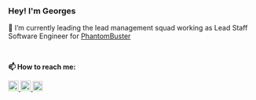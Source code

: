 ### Hey! I'm Georges

🔭 I’m currently leading the lead management squad working as Lead Staff Software Engineer for <a href="https://phantombuster.com">
	PhantomBuster
</a>

<br/>

**📫 How to reach me:**

<a href="https://twitter.com/stressgc">
	<img alt="Georges Cosson | Twitter" width="21px" src="https://raw.githubusercontent.com/anuraghazra/anuraghazra/master/assets/twitter.svg" />
</a>
<a href="https://www.linkedin.com/in/georges-cosson/">
	<img alt="Georges Cosson | LinkedIn" width="21px" src="https://www.unamur.be/etudes/images/picto/linkedin.png/image_preview" />
</a>
<a href="https://https://github.com/stressGC">
	<img alt="Georges Cosson | GitHub" width="20px" src="https://upload.wikimedia.org/wikipedia/commons/thumb/9/91/Octicons-mark-github.svg/1200px-Octicons-mark-github.svg.png" />
</a>

